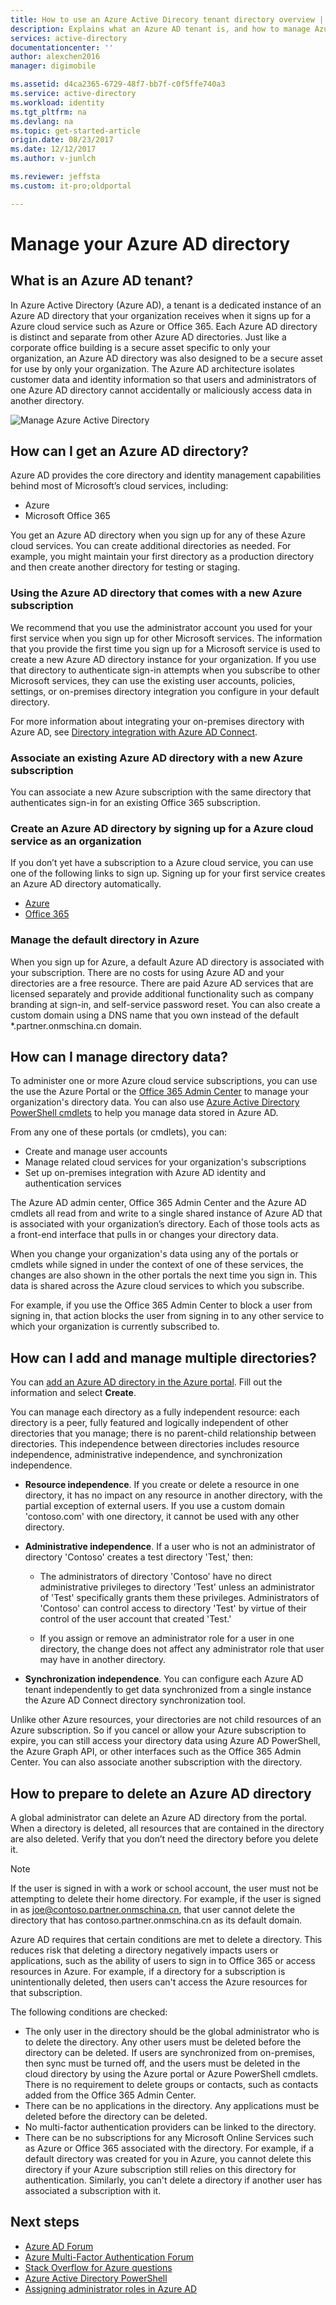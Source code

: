 ```yaml
---
title: How to use an Azure Active Direcory tenant directory overview | Microsoft Docs
description: Explains what an Azure AD tenant is, and how to manage Azure using Azure Active Directory
services: active-directory
documentationcenter: ''
author: alexchen2016
manager: digimobile

ms.assetid: d4ca2365-6729-48f7-bb7f-c0f5ffe740a3
ms.service: active-directory
ms.workload: identity
ms.tgt_pltfrm: na
ms.devlang: na
ms.topic: get-started-article
origin.date: 08/23/2017
ms.date: 12/12/2017
ms.author: v-junlch

ms.reviewer: jeffsta
ms.custom: it-pro;oldportal

---
```

# Manage your Azure AD directory <a name="manage-your-azure-ad-directory"></a>

## What is an Azure AD tenant? <a name="what-is-an-azure-ad-tenant"></a>
In Azure Active Directory (Azure AD), a tenant is a dedicated instance of an Azure AD directory that your organization receives when it signs up for a Azure cloud service such as Azure or Office 365. Each Azure AD directory is distinct and separate from other Azure AD directories. Just like a corporate office building is a secure asset specific to only your organization, an Azure AD directory was also designed to be a secure asset for use by only your organization. The Azure AD architecture isolates customer data and identity information so that users and administrators of one Azure AD directory cannot accidentally or maliciously access data in another directory.

![Manage Azure Active Directory](./media/active-directory-administer/aad_portals.png)

## How can I get an Azure AD directory? <a name="how-can-i-get-an-azure-ad-directory"></a>
Azure AD provides the core directory and identity management capabilities behind most of Microsoft’s cloud services, including:

- Azure
- Microsoft Office 365

You get an Azure AD directory when you sign up for any of these Azure cloud services. You can create additional directories as needed. For example, you might maintain your first directory as a production directory and then create another directory for testing or staging.

### Using the Azure AD directory that comes with a new Azure subscription <a name="using-the-azure-ad-directory-that-comes-with-a-new-azure-subscription"></a>

We recommend that you use the administrator account you used for your first service when you sign up for other Microsoft services. The information that you provide the first time you sign up for a Microsoft service is used to create a new Azure AD directory instance for your organization. If you use that directory to authenticate sign-in attempts when you subscribe to other Microsoft services, they can use the existing user accounts, policies, settings, or on-premises directory integration you configure in your default directory.

For more information about integrating your on-premises directory with Azure AD, see [Directory integration with Azure AD Connect](connect/active-directory-aadconnect.md).

### Associate an existing Azure AD directory with a new Azure subscription <a name="associate-an-existing-azure-ad-directory-with-a-new-azure-subscription"></a>
You can associate a new Azure subscription with the same directory that authenticates sign-in for an existing Office 365 subscription. 

### Create an Azure AD directory by signing up for a Azure cloud service as an organization <a name="create-an-azure-ad-directory-by-signing-up-for-a-microsoft-cloud-service-as-an-organization"></a>
If you don’t yet have a subscription to a Azure cloud service, you can use one of the following links to sign up. Signing up for your first service creates an Azure AD directory automatically.

- [Azure](https://account.windowsazure.cn/organization)
- [Office 365](https://login.partner.microsoftonline.cn)

### Manage the default directory in Azure <a name="manage-the-default-directory-in-azure"></a>
When you sign up for Azure, a default Azure AD directory is associated with your subscription. There are no costs for using Azure AD and your directories are a free resource. There are paid Azure AD services that are licensed separately and provide additional functionality such as company branding at sign-in, and self-service password reset. You can also create a custom domain using a DNS name that you own instead of the default *.partner.onmschina.cn domain.

## How can I manage directory data? <a name="how-can-i-manage-directory-data"></a>
To administer one or more Azure cloud service subscriptions, you can use the use the Azure Portal or the [Office 365 Admin Center](https://login.partner.microsoftonline.cn/) to manage your organization's directory data. You can also use [Azure Active Directory PowerShell cmdlets](https://docs.microsoft.com/powershell/azure/active-directory) to help you manage data stored in Azure AD.

From any one of these portals (or cmdlets), you can:

- Create and manage user accounts
- Manage related cloud services for your organization's subscriptions
- Set up on-premises integration with Azure AD identity and authentication services

The Azure AD admin center, Office 365 Admin Center and the Azure AD cmdlets all read from and write to a single shared instance of Azure AD that is associated with your organization’s directory. Each of those tools acts as a front-end interface that pulls in or changes your directory data.

When you change your organization's data using any of the portals or cmdlets while signed in under the context of one of these services, the changes are also shown in the other portals the next time you sign in. This data is shared across the Azure cloud services to which you subscribe.

For example, if you use the Office 365 Admin Center to block a user from signing in, that action blocks the user from signing in to any other service to which your organization is currently subscribed to. 

## How can I add and manage multiple directories? <a name="how-can-i-add-and-manage-multiple-directories"></a>
You can [add an Azure AD directory in the Azure portal](https://portal.azure.cn/#create/Microsoft.AzureActiveDirectory). Fill out the information and select **Create**.

You can manage each directory as a fully independent resource: each directory is a peer, fully featured and logically independent of other directories that you manage; there is no parent-child relationship between directories. This independence between directories includes resource independence, administrative independence, and synchronization independence.

- **Resource independence**. If you create or delete a resource in one directory, it has no impact on any resource in another directory, with the partial exception of external users. If you use a custom domain 'contoso.com' with one directory, it cannot be used with any other directory.
- **Administrative independence**.  If a user who is not an administrator of directory 'Contoso' creates a test directory 'Test,' then:
  
  - The administrators of directory 'Contoso' have no direct administrative privileges to directory 'Test' unless an administrator of 'Test' specifically grants them these privileges. Administrators of 'Contoso' can control access to directory 'Test' by virtue of their control of the user account that created 'Test.'
    
  - If you assign or remove an administrator role for a user in one directory, the change does not affect any administrator role that user may have in another directory.
- **Synchronization independence**. You can configure each Azure AD tenant independently to get data synchronized from a single instance the Azure AD Connect directory synchronization tool.

Unlike other Azure resources, your directories are not child resources of an Azure subscription. So if you cancel or allow your Azure subscription to expire, you can still access your directory data using Azure AD PowerShell, the Azure Graph API, or other interfaces such as the Office 365 Admin Center. You can also associate another subscription with the directory.

## How to prepare to delete an Azure AD directory <a name="how-to-prepare-to-delete-an-azure-ad-directory"></a>
A global administrator can delete an Azure AD directory from the portal. When a directory is deleted, all resources that are contained in the directory are also deleted. Verify that you don’t need the directory before you delete it.

> [!NOTE]
> If the user is signed in with a work or school account, the user must not be attempting to delete their home directory. For example, if the user is signed in as joe@contoso.partner.onmschina.cn, that user cannot delete the directory that has contoso.partner.onmschina.cn as its default domain.

Azure AD requires that certain conditions are met to delete a directory. This reduces risk that deleting a directory negatively impacts users or applications, such as the ability of users to sign in to Office 365 or access resources in Azure. For example, if a directory for a subscription is unintentionally deleted, then users can't access the Azure resources for that subscription.

The following conditions are checked:

- The only user in the directory should be the global administrator who is to delete the directory. Any other users must be deleted before the directory can be deleted. If users are synchronized from on-premises, then sync must be turned off, and the users must be deleted in the cloud directory by using the Azure portal or Azure PowerShell cmdlets. There is no requirement to delete groups or contacts, such as contacts added from the Office 365 Admin Center.
- There can be no applications in the directory. Any applications must be deleted before the directory can be deleted.
- No multi-factor authentication providers can be linked to the directory.
- There can be no subscriptions for any Microsoft Online Services such as Azure or Office 365 associated with the directory. For example, if a default directory was created for you in Azure, you cannot delete this directory if your Azure subscription still relies on this directory for authentication. Similarly, you can't delete a directory if another user has associated a subscription with it. 


## Next steps
- [Azure AD Forum](https://social.msdn.microsoft.com/Forums/home?forum=WindowsAzureAD)
- [Azure Multi-Factor Authentication Forum](https://social.msdn.microsoft.com/Forums/home?forum=windowsazureactiveauthentication)
- [Stack Overflow for Azure questions](http://stackoverflow.com/questions/tagged/azure)
- [Azure Active Directory PowerShell](https://docs.microsoft.com/powershell/azure/active-directory)
- [Assigning administrator roles in Azure AD](active-directory-assign-admin-roles.md)

<!--Update_Description: wording update -->   
